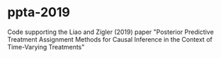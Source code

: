 # ppta-2019
Code supporting the Liao and Zigler (2019) paper "Posterior Predictive Treatment Assignment Methods for Causal Inference in the Context of Time-Varying Treatments"
